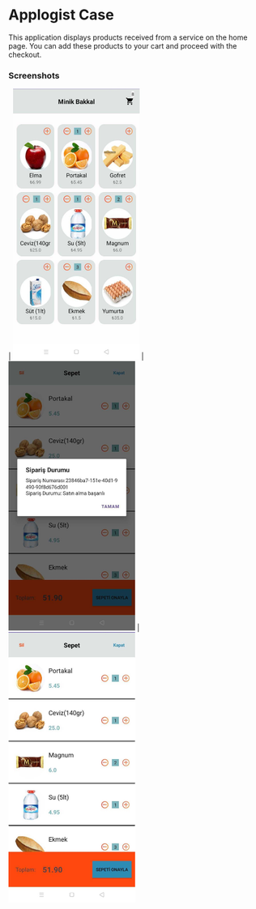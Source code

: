 <h1>  
Applogist Case
</h1>

This application displays products received from a service on the home page. You can add these products to your cart and proceed with the checkout.

### Screenshots
| <img src="screenShots/home.png" width="250"/> | <img src="screenShots/cartStatus.png" width="250"/> | <img src="screenShots/cart.png" width="250"/> 
